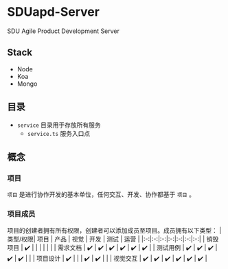 # SDUapd-Server

SDU Agile Product Development Server

## Stack

- Node
- Koa
- Mongo

## 目录

- `service` 目录用于存放所有服务
  - `service.ts` 服务入口点

## 概念

### 项目

`项目` 是进行协作开发的基本单位，任何交互、开发、协作都基于 `项目` 。

### 项目成员

项目的创建者拥有所有权限，创建者可以添加成员至项目。成员拥有以下类型：
|类型/权限| 项目 | 产品 | 视觉 | 开发 | 测试 | 运营 |
|:-:|:-:|:-:|:-:|:-:|:-:|:-:|
| 销毁项目 | ✔️ | | | | | |
| 需求文档 | ✔️ | ✔️ | ✔️ | ✔️ | ✔️ | ✔️ |
| 测试用例 | ✔️ | ✔️ | ✔️ | ✔️ | ✔️ | |
| 项目设计 | ✔️ | | | ✔️ | ✔️ | |
| 视觉交互 | ✔️ | ✔️ | ✔️ | ✔️ | ✔️ | ✔️ |
